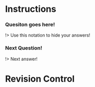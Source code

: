 # Instructions


### Quesiton goes here!

!> Use this notation to hide your answers!

### Next Question!

!> Next answer!


# Revision Control

